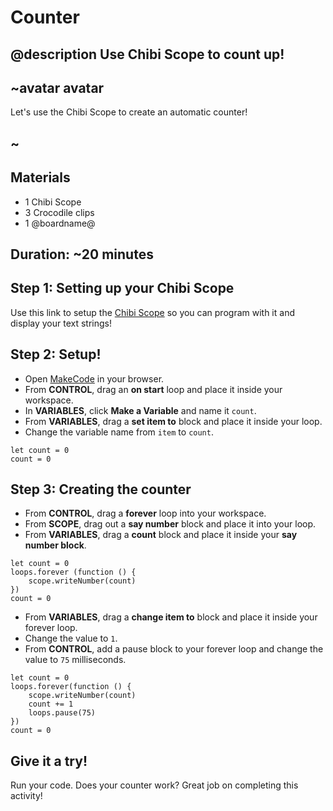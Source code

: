 # Counter 
## @description Use Chibi Scope to count up! 

## ~avatar avatar 
Let's use the Chibi Scope to create an automatic counter! 
## ~ 

## Materials 
* 1 Chibi Scope 
* 3 Crocodile clips 
* 1 @boardname@ 

## Duration: ~20 minutes 

## Step 1: Setting up your Chibi Scope

Use this link to setup the [Chibi Scope](/scope-setup) so you can program with it and display your text strings!

## Step 2: Setup! 

* Open [MakeCode](@homeurl@) in your browser.
* From **CONTROL**, drag an **on start** loop and place it inside your workspace. 
* In **VARIABLES**, click **Make a Variable** and name it ``count``. 
* From **VARIABLES**, drag a **set item to** block and place it inside your loop. 
* Change the variable name from ``item`` to ``count``. 

```blocks
let count = 0 
count = 0  
```

## Step 3: Creating the counter 
* From **CONTROL**, drag a **forever** loop into your workspace. 
* From **SCOPE**, drag out a **say number** block and place it into your loop. 
* From **VARIABLES**, drag a **count** block and place it inside your **say number block**. 

```blocks
let count = 0 
loops.forever (function () {
    scope.writeNumber(count)
})
count = 0 
``` 

* From **VARIABLES**, drag a **change item to** block and place it inside your forever loop. 
* Change the value to ``1``. 
* From **CONTROL**, add a pause block to your forever loop and change the value to ``75`` milliseconds. 

```blocks
let count = 0
loops.forever(function () {
    scope.writeNumber(count)
    count += 1 
    loops.pause(75)
})
count = 0 
```

## Give it a try!

Run your code. Does your counter work? Great job on completing this activity! 

